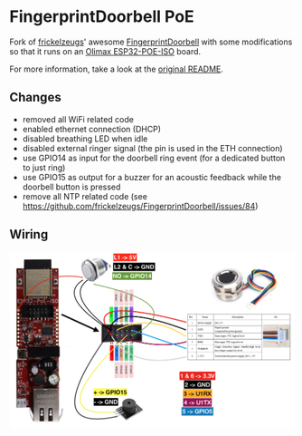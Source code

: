 # FingerprintDoorbell PoE

Fork of [frickelzeugs](https://github.com/frickelzeugs)' awesome [FingerprintDoorbell](https://github.com/frickelzeugs/FingerprintDoorbell) with some modifications so that it runs on an [Olimax ESP32-POE-ISO](https://www.olimex.com/Products/IoT/ESP32/ESP32-POE-ISO/open-source-hardware) board.

For more information, take a look at the [original README](https://github.com/frickelzeugs/FingerprintDoorbell/blob/master/README.md).

## Changes

- removed all WiFi related code
- enabled ethernet connection (DHCP)
- disabled breathing LED when idle
- disabled external ringer signal (the pin is used in the ETH connection)
- use GPIO14 as input for the doorbell ring event (for a dedicated button to just ring)
- use GPIO15 as output for a buzzer for an acoustic feedback while the doorbell button is pressed
- remove all NTP related code (see https://github.com/frickelzeugs/FingerprintDoorbell/issues/84)

## Wiring

![Wiring](images/wiring.png)
